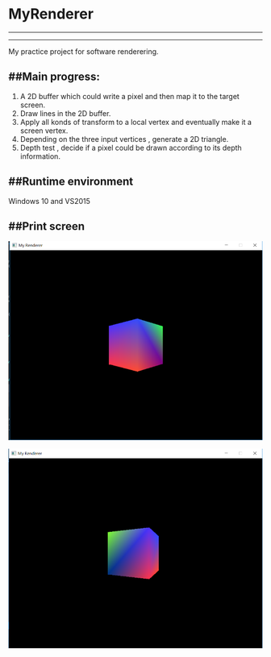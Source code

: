 # MyRenderer
-------------------------------------------------------------------------------
-------------------------------------------------------------------------------
My practice project for software renderering.

##Main progress:
---------------------------------------------------------------------------------
1. A 2D buffer which could write a pixel and then map it to the target screen. 
2. Draw lines in the 2D buffer.
3. Apply all konds of transform to a local vertex and eventually make it a screen vertex.
4. Depending on the three input vertices , generate a 2D triangle.
5. Depth test , decide if a pixel could be drawn according to its depth information.

##Runtime environment
---------------------------------------------------------------------------------------
Windows 10 and VS2015

##Print screen
---------------------------------------------------------------------------------------
![image](https://github.com/xu456as/MyRenderer/raw/master/img/pic1.PNG) 


![image](https://github.com/xu456as/MyRenderer/raw/master/img/pic2.PNG)

 


